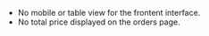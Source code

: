 - No mobile or table view for the frontent interface. 
- No total price displayed on the orders page.
